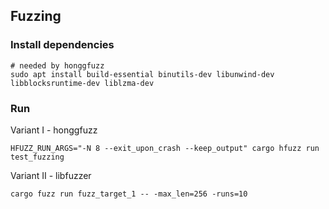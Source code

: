 ## Fuzzing

### Install dependencies
```
# needed by honggfuzz
sudo apt install build-essential binutils-dev libunwind-dev libblocksruntime-dev liblzma-dev
```

### Run
Variant I - honggfuzz
```
HFUZZ_RUN_ARGS="-N 8 --exit_upon_crash --keep_output" cargo hfuzz run test_fuzzing
```

Variant II - libfuzzer
```
cargo fuzz run fuzz_target_1 -- -max_len=256 -runs=10
```
